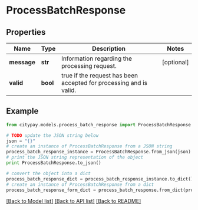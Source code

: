 # ProcessBatchResponse


## Properties

Name | Type | Description | Notes
------------ | ------------- | ------------- | -------------
**message** | **str** | Information regarding the processing request. | [optional] 
**valid** | **bool** | true if the request has been accepted for processing and is valid. | 

## Example

```python
from citypay.models.process_batch_response import ProcessBatchResponse

# TODO update the JSON string below
json = "{}"
# create an instance of ProcessBatchResponse from a JSON string
process_batch_response_instance = ProcessBatchResponse.from_json(json)
# print the JSON string representation of the object
print ProcessBatchResponse.to_json()

# convert the object into a dict
process_batch_response_dict = process_batch_response_instance.to_dict()
# create an instance of ProcessBatchResponse from a dict
process_batch_response_form_dict = process_batch_response.from_dict(process_batch_response_dict)
```
[[Back to Model list]](../README.md#documentation-for-models) [[Back to API list]](../README.md#documentation-for-api-endpoints) [[Back to README]](../README.md)


